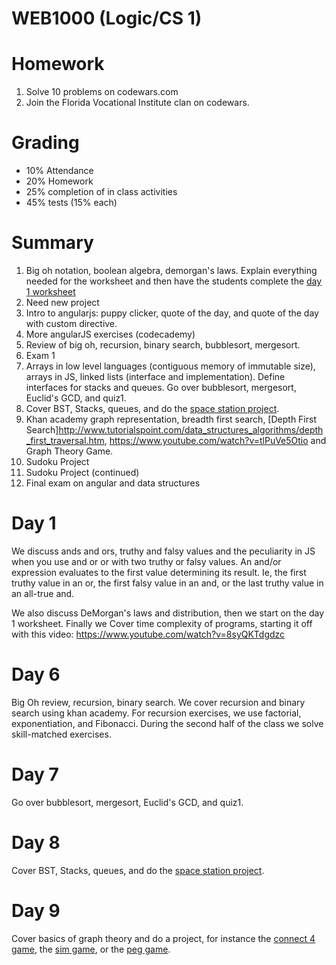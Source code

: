 # WEB1000 (Logic/CS 1)

# Homework
1. Solve 10 problems on codewars.com
2. Join the Florida Vocational Institute clan on codewars.

# Grading
* 10% Attendance
* 20% Homework
* 25% completion of in class activities
* 45% tests (15% each)

# Summary
1. Big oh notation, boolean algebra, demorgan's laws. Explain everything needed for the worksheet and then have the students complete the [day 1 worksheet](day1.js)
2. Need new project
3. Intro to angularjs: puppy clicker, quote of the day, and quote of the day with custom directive.
4. More angularJS exercises (codecademy)
5. Review of big oh, recursion, binary search, bubblesort, mergesort.
6. Exam 1
7. Arrays in low level languages (contiguous memory of immutable size), arrays in JS, linked lists (interface and implementation). Define interfaces for stacks and queues. Go over bubblesort, mergesort, Euclid's GCD, and quiz1.
8. Cover BST, Stacks, queues, and do the [space station project](space-station.md).
9. Khan academy graph representation, breadth first search, [Depth First Search]http://www.tutorialspoint.com/data_structures_algorithms/depth_first_traversal.htm, https://www.youtube.com/watch?v=tlPuVe5Otio and Graph Theory Game.
10. Sudoku Project
11. Sudoku Project (continued)
12. Final exam on angular and data structures

# Day 1

We discuss ands and ors, truthy and falsy values and the peculiarity in JS when you use and or or with two truthy or falsy values. An and/or expression evaluates to the first value determining its result. Ie, the first truthy value in an or, the first falsy value in an and, or the last truthy value in an all-true and.  

We also discuss DeMorgan's laws and distribution, then we start on the day 1 worksheet. Finally we Cover time complexity of programs, starting it off with this video: https://www.youtube.com/watch?v=8syQKTdgdzc  

# Day 6
Big Oh review, recursion, binary search. We cover recursion and binary search using khan academy. For recursion exercises, we use factorial, exponentiation, and Fibonacci. During the second half of the class we solve skill-matched exercises.

# Day 7
Go over bubblesort, mergesort, Euclid's GCD, and quiz1.

# Day 8
Cover BST, Stacks, queues, and do the [space station project](space-station.md).

# Day 9
Cover basics of graph theory and do a project, for instance the [connect 4 game](http://www.swolebrain.com/connect4), the [sim game](http://www.swolebrain.com/sim-game), or the [peg game](http://www.joenord.com/puzzles/peggame/).
